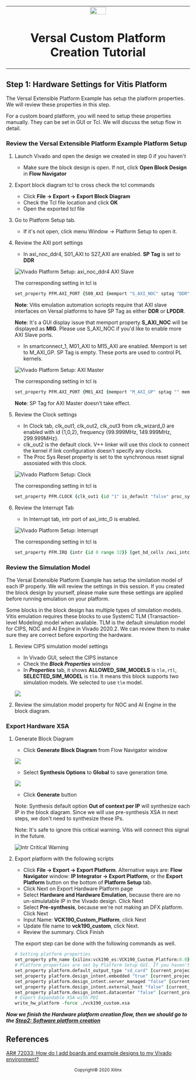 <!-- 
# Copyright 2020 Xilinx Inc.
# 
# Licensed under the Apache License, Version 2.0 (the "License");
# you may not use this file except in compliance with the License.
# You may obtain a copy of the License at
#
#     http://www.apache.org/licenses/LICENSE-2.0
#
# Unless required by applicable law or agreed to in writing, software
# distributed under the License is distributed on an "AS IS" BASIS,
# WITHOUT WARRANTIES OR CONDITIONS OF ANY KIND, either express or implied.
# See the License for the specific language governing permissions and
# limitations under the License.
-->


<table width="100%">
 <tr width="100%">
    <td align="center"><img src="https://www.xilinx.com/content/dam/xilinx/imgs/press/media-kits/corporate/xilinx-logo.png" width="30%"/><h1>Versal Custom Platform Creation Tutorial</h1>
    </td>
 </tr>
</table>

## Step 1: Hardware Settings for Vitis Platform

The Versal Extensible Platform Example has setup the platform properties. We will review these properties in this step.

For a custom board platform, you will need to setup these properties manually. They can be set in GUI or Tcl. We will discuss the setup flow in detail.


### Review the Versal Extensible Platform Example Platform Setup

1. Launch Vivado and open the design we created in step 0 if you haven't

   - Make sure the block design is open. If not, click **Open Block Design** in **Flow Navigator**

2. Export block diagram tcl to cross check the tcl commands

   - Click **File -> Export -> Export Block Diagram**
   - Check the Tcl file location and click **OK**
   - Open the exported tcl file

2. Go to Platform Setup tab. 

   - If it's not open, click menu Window -> Platform Setup to open it.

3. Review the AXI port settings

   - In axi_noc_ddr4, S01_AXI to S27_AXI are enabled. **SP Tag** is set to **DDR**

   ![Vivado Platform Setup: axi_noc_ddr4 AXI Slave](images/step1/vivado_platform_setup.png)

   The corresponding setting in tcl is

   ```tcl
   set_property PFM.AXI_PORT {S00_AXI {memport "S_AXI_NOC" sptag "DDR"} S01_AXI {memport "S_AXI_NOC" sptag "DDR"} S02_AXI {memport "S_AXI_NOC" sptag "DDR"} S03_AXI {memport "S_AXI_NOC" sptag "DDR"} S04_AXI {memport "S_AXI_NOC" sptag "DDR"} S05_AXI {memport "S_AXI_NOC" sptag "DDR"} S06_AXI {memport "S_AXI_NOC" sptag "DDR"} S07_AXI {memport "S_AXI_NOC" sptag "DDR"} S08_AXI {memport "S_AXI_NOC" sptag "DDR"} S09_AXI {memport "S_AXI_NOC" sptag "DDR"} S10_AXI {memport "S_AXI_NOC" sptag "DDR"} S11_AXI {memport "S_AXI_NOC" sptag "DDR"} S12_AXI {memport "S_AXI_NOC" sptag "DDR"} S13_AXI {memport "S_AXI_NOC" sptag "DDR"} S14_AXI {memport "S_AXI_NOC" sptag "DDR"} S15_AXI {memport "S_AXI_NOC" sptag "DDR"} S16_AXI {memport "S_AXI_NOC" sptag "DDR"} S17_AXI {memport "S_AXI_NOC" sptag "DDR"} S18_AXI {memport "S_AXI_NOC" sptag "DDR"} S19_AXI {memport "S_AXI_NOC" sptag "DDR"} S20_AXI {memport "S_AXI_NOC" sptag "DDR"} S21_AXI {memport "S_AXI_NOC" sptag "DDR"} S22_AXI {memport "S_AXI_NOC" sptag "DDR"} S23_AXI {memport "S_AXI_NOC" sptag "DDR"} S24_AXI {memport "S_AXI_NOC" sptag "DDR"} S25_AXI {memport "S_AXI_NOC" sptag "DDR"} S26_AXI {memport "S_AXI_NOC" sptag "DDR"} S27_AXI {memport "S_AXI_NOC" sptag "DDR"}} [get_bd_cells /axi_noc_ddr4]
   ```

   **Note**: Vitis emulation automation scriopts require that AXI slave interfaces on Versal platforms to have SP Tag as either **DDR** or **LPDDR**. 

   **Note**: It's a GUI display issue that memport property **S_AXI_NOC** will be displayed as **MIG**. Please use S_AXI_NOC if you'd like to enable more AXI Slave ports.

   - In smartconnect_1, M01_AXI to M15_AXI are enabled. Memport is set to M_AXI_GP. SP Tag is empty. These ports are used to control PL kernels.

   ![Vivado Platform Setup: AXI Master](images/step1/vivado_platform_setup_axi_master.png)

   The corresponding setting in tcl is

   ```tcl
   set_property PFM.AXI_PORT {M01_AXI {memport "M_AXI_GP" sptag "" memory ""} M02_AXI {memport "M_AXI_GP" sptag "" memory ""} M03_AXI {memport "M_AXI_GP" sptag "" memory ""} M04_AXI {memport "M_AXI_GP" sptag "" memory ""} M05_AXI {memport "M_AXI_GP" sptag "" memory ""} M06_AXI {memport "M_AXI_GP" sptag "" memory ""} M07_AXI {memport "M_AXI_GP" sptag "" memory ""} M08_AXI {memport "M_AXI_GP" sptag "" memory ""} M09_AXI {memport "M_AXI_GP" sptag "" memory ""} M10_AXI {memport "M_AXI_GP" sptag "" memory ""} M11_AXI {memport "M_AXI_GP" sptag "" memory ""} M12_AXI {memport "M_AXI_GP" sptag "" memory ""} M13_AXI {memport "M_AXI_GP" sptag "" memory ""} M14_AXI {memport "M_AXI_GP" sptag "" memory ""} M15_AXI {memport "M_AXI_GP" sptag "" memory ""}} [get_bd_cells /smartconnect_1]
   ```

   **Note**: SP Tag for AXI Master doesn't take effect.

4. Review the Clock settings

   - In Clock tab, clk_out1, clk_out2, clk_out3 from clk_wizard_0 are enabled with id {1,0,2}, frequency {99.999MHz, 149.999MHz, 299.999MHz}.
   - clk_out2 is the default clock. V++ linker will use this clock to connect the kernel if link configuration doesn't specify any clocks.
   - The Proc Sys Reset property is set to the synchronous reset signal assosiated with this clock.

   ![Vivado Platform Setup: Clock](./images/step1/vivado_platform_setup_clock.png)

   The corresponding setting in tcl is

   ```tcl
   set_property PFM.CLOCK {clk_out1 {id "1" is_default "false" proc_sys_reset "proc_sys_reset_0" status "fixed"} clk_out2 {id "0" is_default "true" proc_sys_reset "/proc_sys_reset_1" status "fixed"} clk_out3 {id "2" is_default "false" proc_sys_reset "/proc_sys_reset_2" status "fixed"}} [get_bd_cells /clk_wizard_0]
   ```


5. Review the Interrupt Tab

   - In Interrupt tab, intr port of axi_intc_0 is enabled.

   ![Vivado Platform Setup: Interrupt](./images/step1/vivado_platform_setup_irq.png)

   The corresponding setting in tcl is

   ```tcl
   set_property PFM.IRQ {intr {id 0 range 32}} [get_bd_cells /axi_intc_0]
   ```



### Review the Simulation Model

The Versal Extensible Platform Example has setup the similation model of each IP properly. We will review the settings in this session. If you created the block design by yourself, please make sure these settings are applied before running emulation on your platform.

Some blocks in the block design has multiple types of simulation models. Vitis emulation requires these blocks to use SystemC TLM (Transaction-level Modeling) model when available. TLM is the default simulation model for CIPS, NOC and AI Engine in Vivado 2020.2. We can review them to make sure they are correct before exporting the hardware.

1. Review CIPS simulation model settings

   - In Vivado GUI, select the CIPS instance
   - Check the ***Block Properties*** window
   - In ***Properties*** tab, it shows **ALLOWED_SIM_MODELS** is `tlm,rtl`, **SELECTED_SIM_MODEL** is `tlm`. It means this block supports two simulation models. We selected to use `tlm` model.

   ![](./images/step1/vivado_cips_tlm.png)

2. Review the simulation model property for NOC and AI Engine in the block diagram.



### Export Hardware XSA


1. Generate Block Diagram

   - Click **Generate Block Diagram** from Flow Navigator window

   ![](images/step1/vivado_generate_bd.png)

   - Select **Synthesis Options** to **Global** to save generation time. 

   ![](images/step1/vivado_generate_bd_global.png)

   - Click **Generate** button

   Note: Synthesis default option **Out of context per IP** will synthesize each IP in the block diagram. Since we will use pre-synthesis XSA in next steps, we don't need to synthesize these IPs.

   Note: It's safe to ignore this critical warning. Vitis will connect this signal in the future.

   ![Intr Critical Warning ](images/step1/vivado_bd_critical_warning.png)



2. Export platform with the following scripts

   - Click **File -> Export -> Export Platform**. Alternative ways are: **Flow Navigator** window: **IP Integrator -> Export Platform**, or the **Export Platform** button on the bottom of **Platform Setup** tab.
   - Click Next on Export Hardware Platform page
   - Select **Hardware and Hardware Emulation**, because there are no un-simulatable IP in the Vivado design. Click Next
   - Select **Pre-synthesis**, because we're not making an DFX platform. Click Next
   - Input Name: **VCK190_Custom_Platform**, click Next
   - Update file name to **vck190_custom**, click Next.
   - Review the summary. Click Finish


   The export step can be done with the following commands as well.

   ```tcl
   # Setting platform properties
   set_property pfm_name {xilinx:vck190_es:VCK190_Custom_Platform:0.0} [get_files -norecurse *.bd]
   # Platform properties are set by Platform Setup GUI. If you haven't used Platform Setup GUI, please setup these properties manually.
   set_property platform.default_output_type "sd_card" [current_project]
   set_property platform.design_intent.embedded "true" [current_project]
   set_property platform.design_intent.server_managed "false" [current_project]
   set_property platform.design_intent.external_host "false" [current_project]
   set_property platform.design_intent.datacenter "false" [current_project]
   # Export Expandable XSA with PDI
   write_hw_platform -force ./vck190_custom.xsa
   ```

***Now we finish the Hardware platform creation flow, then we should go to the [Step2: Software platform creation](./step2.md)***


   

## References

[AR# 72033: How do I add boards and example designs to my Vivado environment?](https://www.xilinx.com/support/answers/72033.html)

<p align="center"><sup>Copyright&copy; 2020 Xilinx</sup></p>

